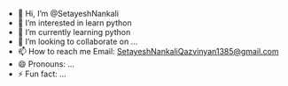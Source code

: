 - 👋 Hi, I’m @SetayeshNankali
- 👀 I’m interested in learn python
- 🌱 I’m currently learning python
- 💞️ I’m looking to collaborate on ...
- 📫 How to reach me Email: SetayeshNankaliQazvinyan1385@gmail.com
- 😄 Pronouns: ...
- ⚡ Fun fact: ...

<!---
SetayeshNankali1385/SetayeshNankali1385 is a ✨ special ✨ repository because its `README.md` (this file) appears on your GitHub profile.
You can click the Preview link to take a look at your changes.
--->
